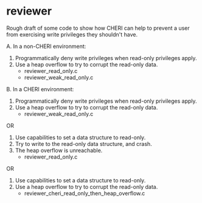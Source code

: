 # reviewer
Rough draft of some code to show how CHERI can help to prevent a user from exercising write privileges they shouldn't have.

A. In a non-CHERI environment:
1. Programmatically deny write privileges when read-only privileges apply.
2. Use a heap overflow to try to corrupt the read-only data. 
    - reviewer_read_only.c
    - reviewer_weak_read_only.c

B. In a CHERI environment:
1. Programmatically deny write privileges when read-only privileges apply.
2. Use a heap overflow to try to corrupt the read-only data.
    - reviewer_weak_read_only.c

OR

1. Use capabilities to set a data structure to read-only. 
2. Try to write to the read-only data structure, and crash. 
3. The heap overflow is unreachable.
    - reviewer_read_only.c

OR

1. Use capabilities to set a data structure to read-only. 
2. Use a heap overflow to try to corrupt the read-only data.
    - reviewer_cheri_read_only_then_heap_overflow.c
